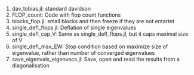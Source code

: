1) dav_tobias.jl: standard davidson
2) FLOP_count: Code with flop count functions
3) blocks_flop.jl: small blocks and then freeze if they are not entartet
4) single_defl_flops.jl: Deflation of single eigenvalues
5) single_defl_cap_V: Same as single_defl_flops.jl, but it caps maximal size of V 
6) single_defl_max_EW: Stop condition based on maximize size of eigenvalue, rather than number of converged eigenvalues
7) save_eigenvals_eigenvecs.jl: Save, open and read the results from a diagonalisation

